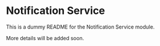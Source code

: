 # Notification Service

This is a dummy README for the Notification Service module.

More details will be added soon.

